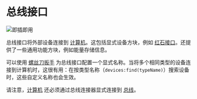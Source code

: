# 总线接口
![即插即用](item:oc2:bus_interface)

总线接口将外部设备连接到 [计算机](computer.md)。这包括显式设备方块，例如 [红石接口](redstone_interface.md)。还提供了一些通用功能方块，例如能量存储信息。

可以使用 [螺丝刀扳手](../item/wrench.md) 为总线接口配置一个显式名称。当将多个相同类型的设备连接到计算机时，这很有用：在按类型名称（`devices:find(typeName)`）搜索设备时，这些自定义名称也会生效。

请注意，[计算机](computer.md) 还必须通过总线连接器显式连接到 [总线](bus_cable.md)。
